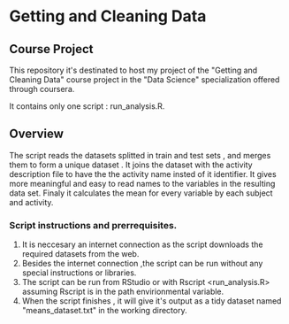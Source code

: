 # Getting and Cleaning Data
## Course Project

This repository it's destinated to host my project of the "Getting and Cleaning Data" course project 
in the "Data Science" specialization offered through coursera.

It contains only one script : run_analysis.R.

## Overview

The script reads the datasets splitted in train and test sets , and merges them to form a unique dataset .
It joins the dataset with the activity description file to have the the activity name insted of it identifier.
It gives more meaningful and easy to read names to the variables in the resulting data set.
Finaly it calculates the mean for every variable by each subject and activity. 

### Script instructions and prerrequisites.

1. It is neccesary an internet connection as the script downloads the required datasets from the web.
2. Besides the internet connection ,the script can be run without any special instructions  or libraries.
3. The script can be run from RStudio or with Rscript <run_analysis.R> assuming Rscript is in the path envirionmental variable. 
4. When the script finishes , it will give it's output as a tidy dataset named "means_dataset.txt" in the working directory.
